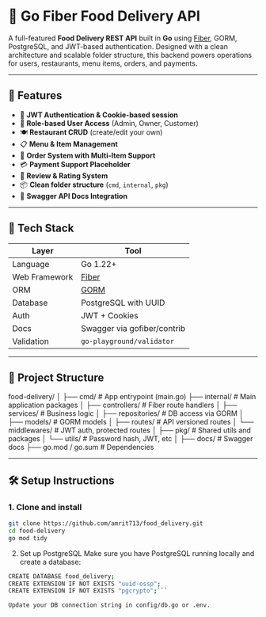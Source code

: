 # 🍔 Go Fiber Food Delivery API

A full-featured **Food Delivery REST API** built in **Go** using [Fiber](https://github.com/gofiber/fiber), GORM, PostgreSQL, and JWT-based authentication. Designed with a clean architecture and scalable folder structure, this backend powers operations for users, restaurants, menu items, orders, and payments.

---

## 🚀 Features

- 🔐 **JWT Authentication & Cookie-based session**
- 👥 **Role-based User Access** (Admin, Owner, Customer)
- 🍽️ **Restaurant CRUD** (create/edit your own)
- 📋 **Menu & Item Management**
- 🛒 **Order System with Multi-Item Support**
- 💳 **Payment Support Placeholder**
- 🧾 **Review & Rating System**
- 📦 **Clean folder structure** (`cmd`, `internal`, `pkg`)
- 📘 **Swagger API Docs Integration**

---

## 🧱 Tech Stack

| Layer        | Tool                         |
|--------------|------------------------------|
| Language     | Go 1.22+                     |
| Web Framework| [Fiber](https://gofiber.io) |
| ORM          | [GORM](https://gorm.io/)     |
| Database     | PostgreSQL with UUID         |
| Auth         | JWT + Cookies                |
| Docs         | Swagger via gofiber/contrib  |
| Validation   | `go-playground/validator`    |

---

## 📁 Project Structure

food-delivery/
│
├── cmd/ # App entrypoint (main.go)
├── internal/ # Main application packages
│ ├── controllers/ # Fiber route handlers
│ ├── services/ # Business logic
│ ├── repositories/ # DB access via GORM
│ ├── models/ # GORM models
│ ├── routes/ # API versioned routes
│ └── middlewares/ # JWT auth, protected routes
│
├── pkg/ # Shared utils and packages
│ └── utils/ # Password hash, JWT, etc
│
├── docs/ # Swagger docs
├── go.mod / go.sum # Dependencies



---

## 🛠️ Setup Instructions

### 1. Clone and install
```bash
git clone https://github.com/amrit713/food_delivery.git
cd food-delivery
go mod tidy
```

2. Set up PostgreSQL
Make sure you have PostgreSQL running locally and create a database:

```bash
CREATE DATABASE food_delivery;
CREATE EXTENSION IF NOT EXISTS "uuid-ossp";
CREATE EXTENSION IF NOT EXISTS "pgcrypto";```

Update your DB connection string in config/db.go or .env.



